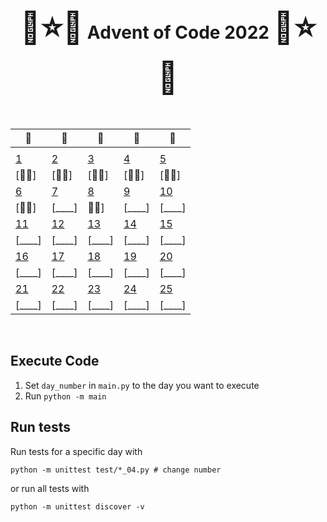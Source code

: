 <div align="center">
    <h1>
    <span style="font-size: 50px">🎄⭐🌟</span>
    Advent of Code 2022
    <span style="font-size: 50px">🌟⭐🎄</span>
    </h1>
</div>

<br />

<div align="center">

| 🎄                                   | 🎄                                   | 🎄                                   | 🎄                                   | 🎄                                   |
| --                                   | --                                   | --                                   | --                                   | --                                   |
|                                      |                                      |                                      |                                      |                                      |
| [ 1 ](https://adventofcode.com/2022/day/1)   | [ 2 ](https://adventofcode.com/2022/day/2)   | [ 3 ](https://adventofcode.com/2022/day/3)   | [ 4 ](https://adventofcode.com/2022/day/4)   | [ 5 ](https://adventofcode.com/2022/day/5)   |
| [🌟🌟]            | [🌟🌟]             | [🌟🌟]             | [🌟🌟]             | [🌟🌟]             |
| [ 6 ](https://adventofcode.com/2022/day/6)   | [ 7 ](https://adventofcode.com/2022/day/7)   | [ 8 ](https://adventofcode.com/2022/day/8)   | [ 9 ](https://adventofcode.com/2022/day/9)   | [ 10 ](https://adventofcode.com/2022/day/10) |
| [🌟🌟]             | [____]             | 🌟🌟]             | [____]             | [____]            |
| [ 11 ](https://adventofcode.com/2022/day/11) | [ 12 ](https://adventofcode.com/2022/day/12) | [ 13 ](https://adventofcode.com/2022/day/13) | [ 14 ](https://adventofcode.com/2022/day/14) | [ 15 ](https://adventofcode.com/2022/day/15) |
| [____]           | [____]            | [____]            | [____]            | [____]            |
| [ 16 ](https://adventofcode.com/2022/day/16) | [ 17 ](https://adventofcode.com/2022/day/17) | [ 18 ](https://adventofcode.com/2022/day/18) | [ 19 ](https://adventofcode.com/2022/day/19) | [ 20 ](https://adventofcode.com/2022/day/20) |
| [____]           | [____]            | [____]            | [____]            | [____]            |
| [ 21 ](adventofcode.com/2022/day/21) | [ 22 ](adventofcode.com/2022/day/22) | [ 23 ](adventofcode.com/2022/day/23) | [ 24 ](adventofcode.com/2022/day/24) | [ 25 ](adventofcode.com/2022/day/25) |
| [____]            | [____]            | [____]            | [____]            | [____]           |

</div>

<br />


## Execute Code

1. Set `day_number` in `main.py` to the day you want to execute
2. Run `python -m main`
   
## Run tests

Run tests for a specific day with

`python -m unittest test/*_04.py # change number` 

or run all tests with 

`python -m unittest discover -v`